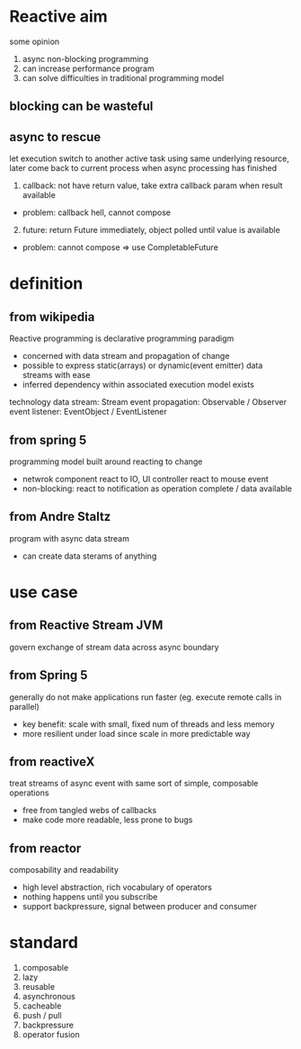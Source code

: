 # Reactive aim
some opinion
1. async non-blocking programming
2. can increase performance program
3. can solve difficulties in traditional programming model

## blocking can be wasteful

## async to rescue
let execution switch to another active task using same underlying resource,
later come back to current process when async processing has finished
1. callback: not have return value, take extra callback param when result available
  - problem: callback hell, cannot compose
2. future: return Future<T> immediately, object polled until value is available
  - problem: cannot compose => use CompletableFuture


# definition
## from wikipedia
Reactive programming is declarative programming paradigm
- concerned with data stream and propagation of change
- possible to express static(arrays) or dynamic(event emitter) data streams with ease
- inferred dependency within associated execution model exists

technology
data stream: Stream
event propagation: Observable / Observer
event listener: EventObject / EventListener

## from spring 5
programming model built around reacting to change
- netwrok component react to IO, UI controller react to mouse event
- non-blocking: react to notification as operation complete / data available

## from Andre Staltz
program with async data stream
- can create data sterams of anything

# use case
## from Reactive Stream JVM
govern exchange of stream data across async boundary

## from Spring 5
generally do not make applications run faster (eg. execute remote calls in parallel)
- key benefit: scale with small, fixed num of threads and less memory
- more resilient under load since scale in more predictable way

## from reactiveX
treat streams of async event with same sort of simple, composable operations 
- free from tangled webs of callbacks
- make code more readable, less prone to bugs

## from reactor
composability and readability
- high level abstraction, rich vocabulary of operators
- nothing happens until you subscribe
- support backpressure, signal between producer and consumer


# standard
1. composable
2. lazy
3. reusable
4. asynchronous
5. cacheable
6. push / pull
7. backpressure
8. operator fusion




























